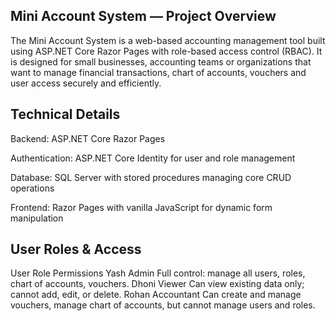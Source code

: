 ## Mini Account System — Project Overview ##
The Mini Account System is a web-based accounting management tool built using ASP.NET Core Razor Pages with role-based access control (RBAC). 
It is designed for small businesses, accounting teams or organizations that want to manage financial transactions, chart of accounts, vouchers and user access securely and efficiently.


## Technical Details ##
Backend: ASP.NET Core Razor Pages

Authentication: ASP.NET Core Identity for user and role management

Database: SQL Server with stored procedures managing core CRUD operations

Frontend: Razor Pages with vanilla JavaScript for dynamic form manipulation


## User Roles & Access ##
User	Role	Permissions
Yash	Admin	Full control: manage all users, roles, chart of accounts, vouchers.
Dhoni	Viewer	Can view existing data only; cannot add, edit, or delete.
Rohan	Accountant	Can create and manage vouchers, manage chart of accounts, but cannot manage users and roles.
